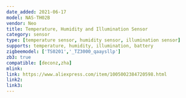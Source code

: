 ```yaml
---
date_added: 2021-06-17
model: NAS-TH02B
vendor: Neo 
title: Temperature, Humidity and Illumination Sensor
category: sensor
type: [temperature sensor, humidity sensor, illumination sensor]
supports: temperature, humidity, illumination, battery
zigbeemodel: ['TS0201','_TZ3000_qaaysllp']
zb3: true
compatible: [deconz,zha]
mlink: 
link: https://www.aliexpress.com/item/1005002384720598.html
link2: 
link3: 
---
```

